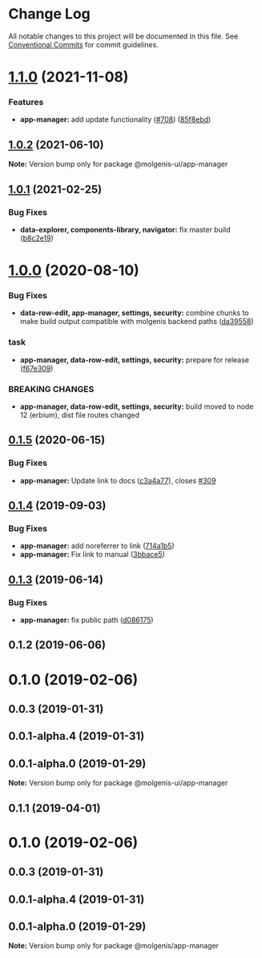 # Change Log

All notable changes to this project will be documented in this file.
See [Conventional Commits](https://conventionalcommits.org) for commit guidelines.

# [1.1.0](https://github.com/molgenis/molgenis-frontend/compare/@molgenis-ui/app-manager@1.0.2...@molgenis-ui/app-manager@1.1.0) (2021-11-08)


### Features

* **app-manager:** add update functionality ([#708](https://github.com/molgenis/molgenis-frontend/issues/708)) ([85f8ebd](https://github.com/molgenis/molgenis-frontend/commit/85f8ebdade5d477115ee414a9f777c0a1ad57206))





## [1.0.2](https://github.com/molgenis/molgenis-frontend/compare/@molgenis-ui/app-manager@1.0.1...@molgenis-ui/app-manager@1.0.2) (2021-06-10)

**Note:** Version bump only for package @molgenis-ui/app-manager





## [1.0.1](https://github.com/molgenis/molgenis-frontend/compare/@molgenis-ui/app-manager@1.0.0...@molgenis-ui/app-manager@1.0.1) (2021-02-25)


### Bug Fixes

* **data-explorer, components-library, navigator:** fix master build ([b8c2e19](https://github.com/molgenis/molgenis-frontend/commit/b8c2e19ff04b1b859a4e41de28d7e852770ec883))





# [1.0.0](https://github.com/molgenis/molgenis-frontend/compare/@molgenis-ui/app-manager@0.1.5...@molgenis-ui/app-manager@1.0.0) (2020-08-10)


### Bug Fixes

* **data-row-edit, app-manager, settings, security:** combine chunks to make build output compatible with molgenis backend paths ([da39558](https://github.com/molgenis/molgenis-frontend/commit/da39558))


### task

* **app-manager, data-row-edit, settings, security:** prepare for release ([f67e309](https://github.com/molgenis/molgenis-frontend/commit/f67e309))


### BREAKING CHANGES

* **app-manager, data-row-edit, settings, security:** build moved to node 12 (erbium), dist file routes changed





## [0.1.5](https://github.com/molgenis/molgenis-frontend/compare/@molgenis-ui/app-manager@0.1.4...@molgenis-ui/app-manager@0.1.5) (2020-06-15)


### Bug Fixes

* **app-manager:** Update link to docs ([c3a4a77](https://github.com/molgenis/molgenis-frontend/commit/c3a4a77)), closes [#309](https://github.com/molgenis/molgenis-frontend/issues/309)





## [0.1.4](https://github.com/molgenis/molgenis-frontend/compare/@molgenis-ui/app-manager@0.1.3...@molgenis-ui/app-manager@0.1.4) (2019-09-03)


### Bug Fixes

* **app-manager:** add noreferrer to link ([714a1b5](https://github.com/molgenis/molgenis-frontend/commit/714a1b5))
* **app-manager:** Fix link to manual ([3bbace5](https://github.com/molgenis/molgenis-frontend/commit/3bbace5))





## [0.1.3](https://github.com/molgenis/molgenis-frontend/compare/@molgenis-ui/app-manager@0.1.2...@molgenis-ui/app-manager@0.1.3) (2019-06-14)


### Bug Fixes

* **app-manager:** fix public path ([d086175](https://github.com/molgenis/molgenis-frontend/commit/d086175))





## 0.1.2 (2019-06-06)



# 0.1.0 (2019-02-06)



## 0.0.3 (2019-01-31)



## 0.0.1-alpha.4 (2019-01-31)



## 0.0.1-alpha.0 (2019-01-29)

**Note:** Version bump only for package @molgenis-ui/app-manager





## 0.1.1 (2019-04-01)



# 0.1.0 (2019-02-06)



## 0.0.3 (2019-01-31)



## 0.0.1-alpha.4 (2019-01-31)



## 0.0.1-alpha.0 (2019-01-29)

**Note:** Version bump only for package @molgenis/app-manager
